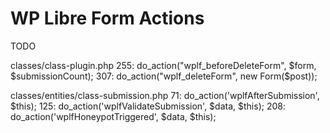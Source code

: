 # WP Libre Form Actions

TODO

classes/class-plugin.php
255:      do_action("wplf_beforeDeleteForm", $form, $submissionCount);
307:      do_action("wplf_deleteForm", new Form($post));

classes/entities/class-submission.php
71:    do_action('wplfAfterSubmission', $this);
125:      do_action('wplfValidateSubmission', $data, $this);
208:      do_action('wplfHoneypotTriggered', $data, $this);